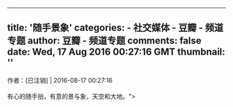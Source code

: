 
---
title: '随手景象'
categories: 
    - 社交媒体
    - 豆瓣 - 频道专题
author: 豆瓣 - 频道专题
comments: false
date: Wed, 17 Aug 2016 00:27:16 GMT
thumbnail: ''
---

<div>   
作者：[已注销] | 2016-08-17 00:27:16 <br><br> 有心的随手拍，有意的景与象，天空和大地。">  
</div>
            